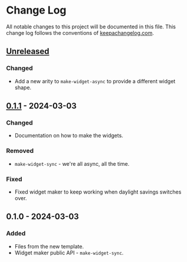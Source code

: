 # Change Log
All notable changes to this project will be documented in this file. This change log follows the conventions of [keepachangelog.com](http://keepachangelog.com/).

## [Unreleased]
### Changed
- Add a new arity to `make-widget-async` to provide a different widget shape.

## [0.1.1] - 2024-03-03
### Changed
- Documentation on how to make the widgets.

### Removed
- `make-widget-sync` - we're all async, all the time.

### Fixed
- Fixed widget maker to keep working when daylight savings switches over.

## 0.1.0 - 2024-03-03
### Added
- Files from the new template.
- Widget maker public API - `make-widget-sync`.

[Unreleased]: https://sourcehost.site/your-name/jepsen.rds/compare/0.1.1...HEAD
[0.1.1]: https://sourcehost.site/your-name/jepsen.rds/compare/0.1.0...0.1.1

